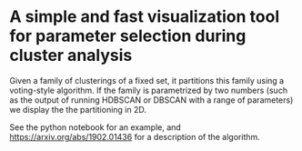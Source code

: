 # A simple and fast visualization tool for parameter selection during cluster analysis

Given a family of clusterings of a fixed set, it partitions this family using a voting-style algorithm. If the family is parametrized by two numbers (such as the output of running HDBSCAN or DBSCAN with a range of parameters) we display the the partitioning in 2D.

See the python notebook for an example, and https://arxiv.org/abs/1902.01436 for a description of the algorithm.
